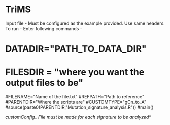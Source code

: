 # TriMS

Input file - Must be configured as the example provided. Use same headers.
To run -  Enter following commands - 

# DATADIR="PATH_TO_DATA_DIR"
# FILESDIR = "where you want the output files to be"
#FILENAME="Name of the file.txt"
#REFPATH="Path to reference"
#PARENTDIR="Where the scripts are"
#CUSTOMTYPE="gCn_to_A"
#source(paste0(PARENTDIR,"Mutation_signature_analysis.R"))
#main()


**customConfig_* File must be made for each signature to be analyzed**
